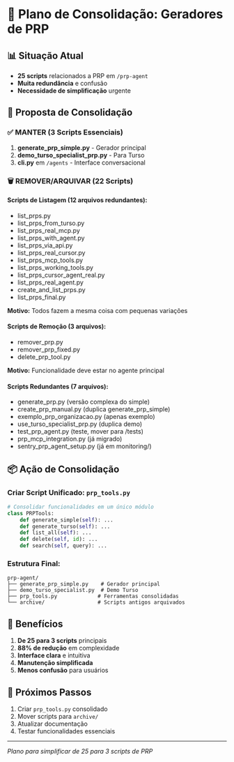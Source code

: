 # 🔧 Plano de Consolidação: Geradores de PRP

## 📊 Situação Atual

- **25 scripts** relacionados a PRP em `/prp-agent`
- **Muita redundância** e confusão
- **Necessidade de simplificação** urgente

## 🎯 Proposta de Consolidação

### ✅ MANTER (3 Scripts Essenciais)

1. **generate_prp_simple.py** - Gerador principal
2. **demo_turso_specialist_prp.py** - Para Turso
3. **cli.py** em `/agents` - Interface conversacional

### 🗑️ REMOVER/ARQUIVAR (22 Scripts)

#### Scripts de Listagem (12 arquivos redundantes):
- list_prps.py
- list_prps_from_turso.py
- list_prps_real_mcp.py
- list_prps_with_agent.py
- list_prps_via_api.py
- list_prps_real_cursor.py
- list_prps_mcp_tools.py
- list_prps_working_tools.py
- list_prps_cursor_agent_real.py
- list_prps_real_agent.py
- create_and_list_prps.py
- list_prps_final.py

**Motivo:** Todos fazem a mesma coisa com pequenas variações

#### Scripts de Remoção (3 arquivos):
- remover_prp.py
- remover_prp_fixed.py
- delete_prp_tool.py

**Motivo:** Funcionalidade deve estar no agente principal

#### Scripts Redundantes (7 arquivos):
- generate_prp.py (versão complexa do simple)
- create_prp_manual.py (duplica generate_prp_simple)
- exemplo_prp_organizacao.py (apenas exemplo)
- use_turso_specialist_prp.py (duplica demo)
- test_prp_agent.py (teste, mover para /tests)
- prp_mcp_integration.py (já migrado)
- sentry_prp_agent_setup.py (já em monitoring/)

## 📦 Ação de Consolidação

### Criar Script Unificado: `prp_tools.py`
```python
# Consolidar funcionalidades em um único módulo
class PRPTools:
    def generate_simple(self): ...
    def generate_turso(self): ...
    def list_all(self): ...
    def delete(self, id): ...
    def search(self, query): ...
```

### Estrutura Final:
```
prp-agent/
├── generate_prp_simple.py    # Gerador principal
├── demo_turso_specialist.py  # Demo Turso
├── prp_tools.py             # Ferramentas consolidadas
└── archive/                 # Scripts antigos arquivados
```

## 🚀 Benefícios

1. **De 25 para 3 scripts** principais
2. **88% de redução** em complexidade
3. **Interface clara** e intuitiva
4. **Manutenção simplificada**
5. **Menos confusão** para usuários

## 📝 Próximos Passos

1. Criar `prp_tools.py` consolidado
2. Mover scripts para `archive/`
3. Atualizar documentação
4. Testar funcionalidades essenciais

---
*Plano para simplificar de 25 para 3 scripts de PRP*